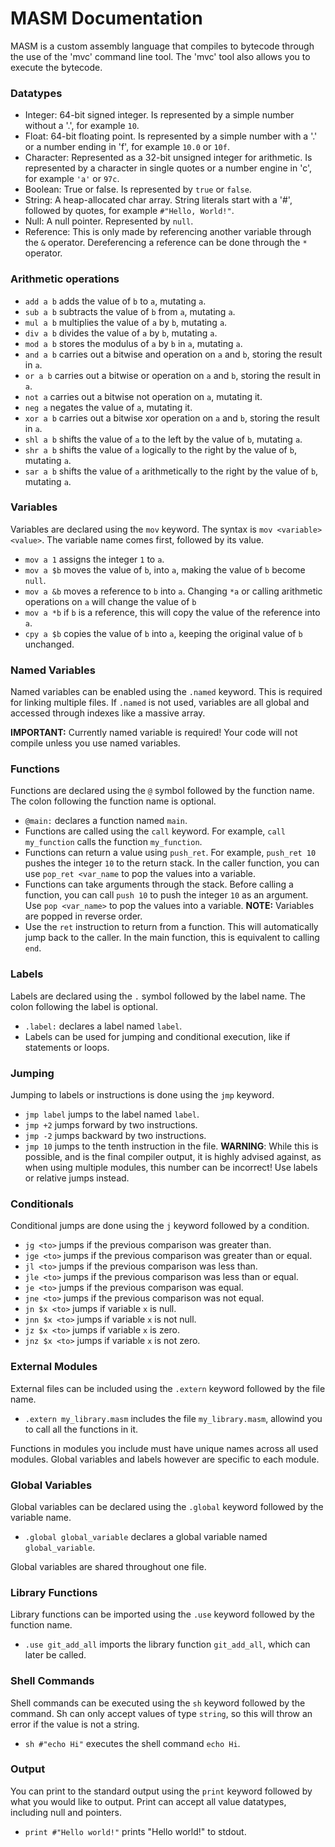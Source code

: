 # MASM Documentation

MASM is a custom assembly language that compiles to bytecode through the use of the 'mvc' command line tool. The 'mvc' tool also allows you to execute the bytecode.

### Datatypes

- Integer: 64-bit signed integer. Is represented by a simple number without a '.', for example `10`.
- Float: 64-bit floating point. Is represented by a simple number with a '.' or a number ending in 'f', for example `10.0` or `10f`.
- Character: Represented as a 32-bit unsigned integer for arithmetic. Is represented by a character in single quotes or a number engine in 'c', for example `'a'` or `97c`.
- Boolean: True or false. Is represented by `true` or `false`.
- String: A heap-allocated char array. String literals start with a '#', followed by quotes, for example `#"Hello, World!"`.
- Null: A null pointer. Represented by `null`.
- Reference: This is only made by referencing another variable through the `&` operator. Dereferencing a reference can be done through the `*` operator.

### Arithmetic operations

- `add a b` adds the value of `b` to `a`, mutating `a`.
- `sub a b` subtracts the value of `b` from `a`, mutating `a`.
- `mul a b` multiplies the value of `a` by `b`, mutating `a`.
- `div a b` divides the value of `a` by `b`, mutating `a`.
- `mod a b` stores the modulus of `a` by `b` in `a`, mutating `a`.
- `and a b` carries out a bitwise and operation on `a` and `b`, storing the result in `a`.
- `or a b` carries out a bitwise or operation on `a` and `b`, storing the result in `a`.
- `not a` carries out a bitwise not operation on `a`, mutating it.
- `neg a` negates the value of `a`, mutating it.
- `xor a b` carries out a bitwise xor operation on `a` and `b`, storing the result in `a`.
- `shl a b` shifts the value of `a` to the left by the value of `b`, mutating `a`.
- `shr a b` shifts the value of `a` logically to the right by the value of `b`, mutating `a`.
- `sar a b` shifts the value of `a` arithmetically to the right by the value of `b`, mutating `a`.

### Variables

Variables are declared using the `mov` keyword. The syntax is `mov <variable> <value>`. The variable name comes first, followed by its value.

- `mov a 1` assigns the integer `1` to `a`.
- `mov a $b` moves the value of `b`, into `a`, making the value of `b` become `null`.
- `mov a &b` moves a reference to `b` into `a`. Changing `*a` or calling arithmetic operations on `a` will change the value of `b`
- `mov a *b` if `b` is a reference, this will copy the value of the reference into `a`.
- `cpy a $b` copies the value of `b` into `a`, keeping the original value of `b` unchanged.

### Named Variables

Named variables can be enabled using the `.named` keyword. This is required for linking multiple files. If `.named` is not used, variables are all global and accessed through indexes like a massive array.

**IMPORTANT:** Currently named variable is required! Your code will not compile unless you use named variables.

### Functions

Functions are declared using the `@` symbol followed by the function name. The colon following the function name is optional.

- `@main:` declares a function named `main`.
- Functions are called using the `call` keyword. For example, `call my_function` calls the function `my_function`.
- Functions can return a value using `push_ret`. For example, `push_ret 10` pushes the integer `10` to the return stack. In the caller function, you can use `pop_ret <var_name` to pop the values into a variable.
- Functions can take arguments through the stack. Before calling a function, you can call `push 10` to push the integer `10` as an argument. Use `pop <var_name>` to pop the values into a variable. **NOTE:** Variables are popped in reverse order.
- Use the `ret` instruction to return from a function. This will automatically jump back to the caller. In the main function, this is equivalent to calling `end`.

### Labels

Labels are declared using the `.` symbol followed by the label name. The colon following the label is optional.

- `.label:` declares a label named `label`.
- Labels can be used for jumping and conditional execution, like if statements or loops.

### Jumping

Jumping to labels or instructions is done using the `jmp` keyword.

- `jmp label` jumps to the label named `label`.
- `jmp +2` jumps forward by two instructions.
- `jmp -2` jumps backward by two instructions.
- `jmp 10` jumps to the tenth instruction in the file. **WARNING**: While this is possible, and is the final compiler output, it is highly advised against, as when using multiple modules, this number can be incorrect! Use labels or relative jumps instead.

### Conditionals

Conditional jumps are done using the `j` keyword followed by a condition.

- `jg <to>` jumps if the previous comparison was greater than.
- `jge <to>` jumps if the previous comparison was greater than or equal.
- `jl <to>` jumps if the previous comparison was less than.
- `jle <to>` jumps if the previous comparison was less than or equal.
- `je <to>` jumps if the previous comparison was equal.
- `jne <to>` jumps if the previous comparison was not equal.
- `jn $x <to>` jumps if variable `x` is null.
- `jnn $x <to>` jumps if variable `x` is not null.
- `jz $x <to>` jumps if variable `x` is zero.
- `jnz $x <to>` jumps if variable `x` is not zero.

### External Modules

External files can be included using the `.extern` keyword followed by the file name.

- `.extern my_library.masm` includes the file `my_library.masm`, allowind you to call all the functions in it.

Functions in modules you include must have unique names across all used modules. Global variables and labels however are specific to each module.

### Global Variables

Global variables can be declared using the `.global` keyword followed by the variable name.

- `.global global_variable` declares a global variable named `global_variable`.

Global variables are shared throughout one file.

### Library Functions

Library functions can be imported using the `.use` keyword followed by the function name.

- `.use git_add_all` imports the library function `git_add_all`, which can later be called.

### Shell Commands

Shell commands can be executed using the `sh` keyword followed by the command. Sh can only accept values of type `string`, so this will throw an error if the value is not a string.

- `sh #"echo Hi"` executes the shell command `echo Hi`.

### Output

You can print to the standard output using the `print` keyword followed by what you would like to output. Print can accept all value datatypes, including null and pointers.

- `print #"Hello world!"` prints "Hello world!" to stdout.
